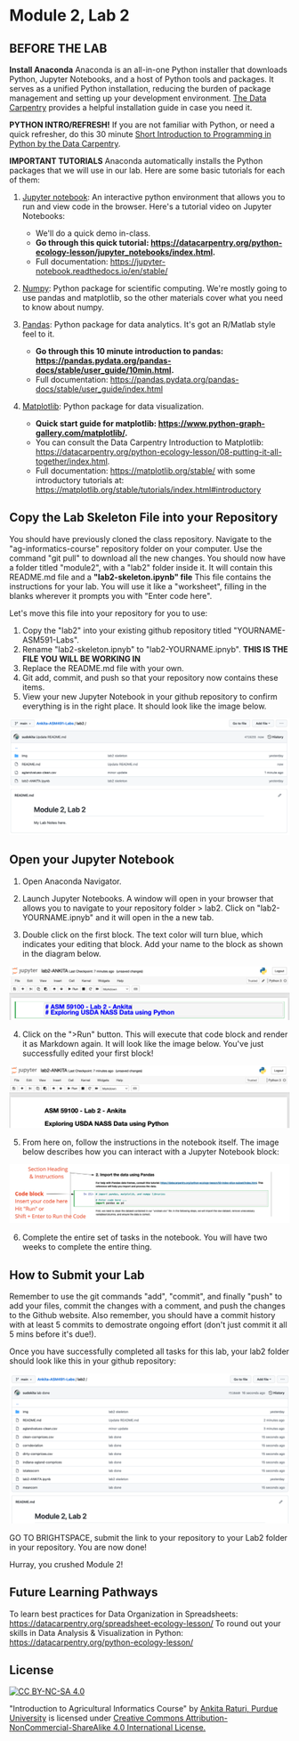 # Module 2, Lab 2

## BEFORE THE LAB

**Install Anaconda** 
Anaconda is an all-in-one Python installer that downloads Python, Jupyter Notebooks, and a host of Python tools and packages. It serves as a unified Python installation, reducing the burden of package management and setting up your development environment. [The Data Carpentry](https://datacarpentry.org/python-ecology-lesson/setup.html) provides a helpful installation guide in case you need it. 

**PYTHON INTRO/REFRESH!** 
If you are not familiar with Python, or need a quick refresher, do this 30 minute [Short Introduction to Programming in Python by the Data Carpentry](https://datacarpentry.org/python-ecology-lesson/01-short-introduction-to-Python/index.html).


**IMPORTANT TUTORIALS**
Anaconda automatically installs the Python packages that we will use in our lab. Here are some basic tutorials for each of them:

1. [Jupyter notebook](https://jupyter.org/): An interactive python environment that allows you to run and view code in the browser. Here's a tutorial video on Jupyter Notebooks: 
    - We'll do a quick demo in-class.
    - **Go through this quick tutorial: https://datacarpentry.org/python-ecology-lesson/jupyter_notebooks/index.html.**
    - Full documentation: https://jupyter-notebook.readthedocs.io/en/stable/


2. [Numpy](https://numpy.org/): Python package for scientific computing. We're mostly going to use pandas and matplotlib, so the other materials cover what you need to know about numpy.

3. [Pandas](https://pandas.pydata.org/): Python package for data analytics. It's got an R/Matlab style feel to it. 
    - **Go through this 10 minute introduction to pandas: https://pandas.pydata.org/pandas-docs/stable/user_guide/10min.html.**
    - Full documentation: https://pandas.pydata.org/pandas-docs/stable/user_guide/index.html


4. [Matplotlib](https://matplotlib.org/): Python package for data visualization. 
    - **Quick start guide for matplotlib: https://www.python-graph-gallery.com/matplotlib/.**
    - You can consult the Data Carpentry Introduction to Matplotlib: https://datacarpentry.org/python-ecology-lesson/08-putting-it-all-together/index.html. 
    - Full documentation: https://matplotlib.org/stable/ with some introductory tutorials at: https://matplotlib.org/stable/tutorials/index.html#introductory


## Copy the Lab Skeleton File into your Repository
You should have previously cloned the class repository. Navigate to the "ag-informatics-course" repository folder on your computer. Use the command "git pull" to download all the new changes. You should now have a folder titled "module2", with a "lab2" folder inside it. It will contain this README.md file and a **"lab2-skeleton.ipynb" file** This file contains the instructions for your lab. You will use it like a "worksheet", filling in the blanks wherever it prompts you with "Enter code here". 

Let's move this file into your repository for you to use:

1. Copy the "lab2" into your existing github repository titled "YOURNAME-ASM591-Labs".
2. Rename "lab2-skeleton.ipnyb" to "lab2-YOURNAME.ipnyb". **THIS IS THE FILE YOU WILL BE WORKING IN**
3. Replace the README.md file with your own. 
4. Git add, commit, and push so that your repository now contains these items.
5. View your new Jupyter Notebook in your github repository to confirm everything is in the right place. It should look like the image below.

![Lab2-contents](img/lab2-contents.png)


## Open your Jupyter Notebook
1. Open Anaconda Navigator. 

2. Launch Jupyter Notebooks. A window will open in your browser that allows you to navigate to your repository folder > lab2. Click on "lab2-YOURNAME.ipnyb" and it will open in the a new tab.

3. Double click on the first block. The text color will turn blue, which indicates your editing that block. Add your name to the block as shown in the diagram below.

![Lab2-edit1](img/lab2-edit1.png)

4. Click on the ">Run" button. This will execute that code block and render it as Markdown again. It will look like the image below. You've just successfully edited your first block!

![Lab2-edit1](img/lab2-edit2.png)

5. From here on, follow the instructions in the notebook itself. The image below describes how you can interact with a Jupyter Notebook block:

![Lab2-block](img/lab2-block.jpg)

6. Complete the entire set of tasks in the notebook. You will have two weeks to complete the entire thing.


## How to Submit your Lab
 Remember to use the git commands "add", "commit", and finally "push" to add your files, commit the changes with a comment, and push the changes to the Github website. Also remember, you should have a commit history with at least 5 commits to demostrate ongoing effort (don't just commit it all 5 mins before it's due!).

Once you have successfully completed all tasks for this lab, your lab2 folder should look like this in your github repository:

![Lab2 Contents](img/lab2-contents-done.png)

GO TO BRIGHTSPACE, submit the link to your repository to your Lab2 folder in your repository. You are now done! 

Hurray, you crushed Module 2!

## Future Learning Pathways 

To learn best practices for Data Organization in Spreadsheets: https://datacarpentry.org/spreadsheet-ecology-lesson/
To round out your skills in Data Analysis & Visualization in Python: https://datacarpentry.org/python-ecology-lesson/


## License
[![CC BY-NC-SA 4.0][cc-by-nc-sa-shield]][cc-by-nc-sa]

<!-- This work is licensed under a
[Creative Commons Attribution-NonCommercial-ShareAlike 4.0 International License][cc-by-nc-sa].

[![CC BY-NC-SA 4.0][cc-by-nc-sa-image]][cc-by-nc-sa] -->

[cc-by-nc-sa]: http://creativecommons.org/licenses/by-nc-sa/4.0/
[cc-by-nc-sa-image]: https://licensebuttons.net/l/by-nc-sa/4.0/88x31.png
[cc-by-nc-sa-shield]: https://img.shields.io/badge/License-CC%20BY--NC--SA%204.0-lightgrey.svg

  "Introduction to Agricultural Informatics Course" by [Ankita Raturi, Purdue University](https://github.com/ag-informatics/ag-informatics-course) is licensed under [Creative Commons Attribution-NonCommercial-ShareAlike 4.0 International License.](http://creativecommons.org/licenses/by-nc-sa/4.0/)